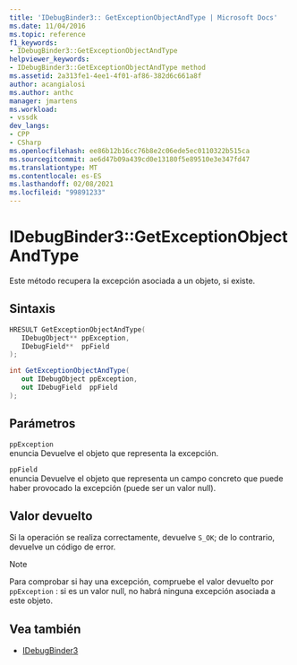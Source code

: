 ```yaml
---
title: 'IDebugBinder3:: GetExceptionObjectAndType | Microsoft Docs'
ms.date: 11/04/2016
ms.topic: reference
f1_keywords:
- IDebugBinder3::GetExceptionObjectAndType
helpviewer_keywords:
- IDebugBinder3::GetExceptionObjectAndType method
ms.assetid: 2a313fe1-4ee1-4f01-af86-382d6c661a8f
author: acangialosi
ms.author: anthc
manager: jmartens
ms.workload:
- vssdk
dev_langs:
- CPP
- CSharp
ms.openlocfilehash: ee86b12b16cc76b8e2c06ede5ec0110322b515ca
ms.sourcegitcommit: ae6d47b09a439cd0e13180f5e89510e3e347fd47
ms.translationtype: MT
ms.contentlocale: es-ES
ms.lasthandoff: 02/08/2021
ms.locfileid: "99891233"
---
```

# <a name="idebugbinder3getexceptionobjectandtype"></a>IDebugBinder3::GetExceptionObjectAndType
Este método recupera la excepción asociada a un objeto, si existe.

## <a name="syntax"></a>Sintaxis

```cpp
HRESULT GetExceptionObjectAndType(
   IDebugObject** ppException,
   IDebugField**  ppField
);
```

```csharp
int GetExceptionObjectAndType(
   out IDebugObject ppException,
   out IDebugField  ppField
);
```

## <a name="parameters"></a>Parámetros
`ppException`\
enuncia Devuelve el objeto que representa la excepción.

`ppField`\
enuncia Devuelve el objeto que representa un campo concreto que puede haber provocado la excepción (puede ser un valor null).

## <a name="return-value"></a>Valor devuelto
 Si la operación se realiza correctamente, devuelve `S_OK`; de lo contrario, devuelve un código de error.

> [!NOTE]
> Para comprobar si hay una excepción, compruebe el valor devuelto por `ppException` : si es un valor null, no habrá ninguna excepción asociada a este objeto.

## <a name="see-also"></a>Vea también
- [IDebugBinder3](../../../extensibility/debugger/reference/idebugbinder3.md)

